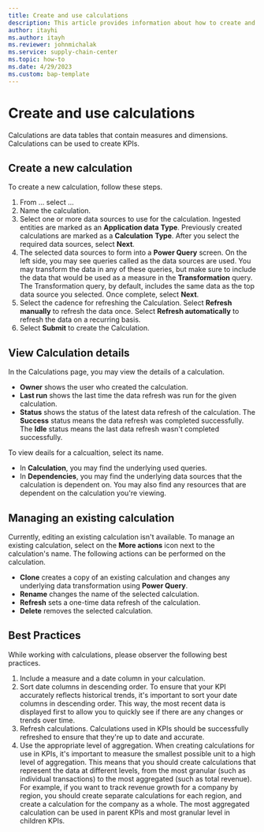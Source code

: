 ```yaml
---
title: Create and use calculations
description: This article provides information about how to create and use calculations in Microsoft Supply Chain Center.
author: itayhi
ms.author: itayh
ms.reviewer: johnmichalak
ms.service: supply-chain-center
ms.topic: how-to
ms.date: 4/29/2023
ms.custom: bap-template
---
```


# Create and use calculations

Calculations are data tables that contain measures and dimensions. Calculations can be used to create KPIs.

## Create a new calculation

To create a new calculation, follow these steps.

1.	From ... select ...
1. Name the calculation.
1.	Select one or more data sources to use for the calculation. Ingested entities are marked as an **Application data** **Type**. Previously created calculations are marked as a **Calculation** **Type**. After you select the required data sources, select **Next**.
1.	The selected data sources to form into a **Power Query** screen. On the left side, you may see queries called as the data sources are used. You may transform the data in any of these queries, but make sure to include the data that would be used as a measure in the **Transformation** query. The Transformation query, by default, includes the same data as the top data source you selected. Once complete, select **Next**.
1.	Select the cadence for refreshing the Calculation. Select **Refresh manually** to refresh the data once. Select **Refresh automatically** to refresh the data on a recurring basis. 
1. Select **Submit** to create the Calculation.
 
## View Calculation details 

In the Calculations page, you may view the details of a calculation.
 
-	**Owner** shows the user who created the calculation. 
-	**Last run** shows the last time the data refresh was run for the given calculation. 
- **Status** shows the status of the latest data refresh of the calculation. The **Success** status means the data refresh was completed successfully. The **Idle** status means the last data refresh wasn't completed successfully.  

To view deails for a calcualtion, select its name.

-	In **Calculation**, you may find the underlying used queries.
-	In **Dependencies**, you may find the underlying data sources that the calculation is dependent on. You may also find any resources that are dependent on the calculation you're viewing. 

## Managing an existing calculation

Currently, editing an existing calculation isn't available. To manage an existing calculation, select on the **More actions** icon next to the calculation's name. The following actions can be performed on the calculation.
 
-	**Clone** creates a copy of an existing calculation and changes any underlying data transformation using **Power Query**. 
-	**Rename** changes the name of the selected calculation.
-	**Refresh** sets a one-time data refresh of the calculation.
-	**Delete** removes the selected calculation. 

## Best Practices

While working with calculations, please observer the following best practices.

1.	Include a measure and a date column in your calculation. 
2.	Sort date columns in descending order. To ensure that your KPI accurately reflects historical trends, it's important to sort your date columns in descending order. This way, the most recent data is displayed first to allow you to quickly see if there are any changes or trends over time. 
3.	Refresh calculations. Calculations used in KPIs should be successfully refreshed to ensure that they're up to date and accurate.  
4.	Use the appropriate level of aggregation. When creating calculations for use in KPIs, it's important to measure the smallest possible unit to a high level of aggregation. This means that you should create calculations that represent the data at different levels, from the most granular (such as individual transactions) to the most aggregated (such as total revenue). For example, if you want to track revenue growth for a company by region, you should create separate calculations for each region, and create a calculation for the company as a whole. The most aggregated calculation can be used in parent KPIs and most granular level in children KPIs. 


